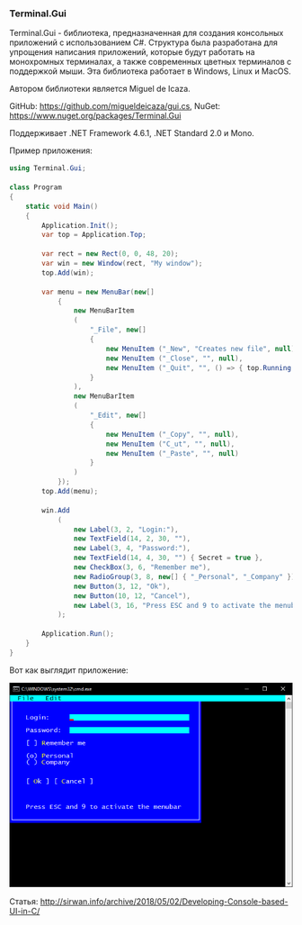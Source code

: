 ﻿### Terminal.Gui

Terminal.Gui - библиотека, предназначенная для создания консольных приложений с использованием C#. Структура была разработана для упрощения написания приложений, которые будут работать на монохромных терминалах, а также современных цветных терминалов с поддержкой мыши. Эта библиотека работает в Windows, Linux и MacOS.

Автором библиотеки является Miguel de Icaza.

GitHub: https://github.com/migueldeicaza/gui.cs, NuGet: https://www.nuget.org/packages/Terminal.Gui

Поддерживает .NET Framework 4.6.1, .NET Standard 2.0 и Mono.

Пример приложения:

```csharp
using Terminal.Gui;

class Program
{
    static void Main()
    {
        Application.Init();
        var top = Application.Top;

        var rect = new Rect(0, 0, 48, 20);
        var win = new Window(rect, "My window");
        top.Add(win);

        var menu = new MenuBar(new[]
            {
                new MenuBarItem
                (
                    "_File", new[]
                    {
                        new MenuItem ("_New", "Creates new file", null),
                        new MenuItem ("_Close", "", null),
                        new MenuItem ("_Quit", "", () => { top.Running = false; })
                    }
                ),
                new MenuBarItem
                (
                    "_Edit", new[]
                    {
                        new MenuItem ("_Copy", "", null),
                        new MenuItem ("C_ut", "", null),
                        new MenuItem ("_Paste", "", null)
                    }
                )
            });
        top.Add(menu);

        win.Add
            (
                new Label(3, 2, "Login:"),
                new TextField(14, 2, 30, ""),
                new Label(3, 4, "Password:"),
                new TextField(14, 4, 30, "") { Secret = true },
                new CheckBox(3, 6, "Remember me"),
                new RadioGroup(3, 8, new[] { "_Personal", "_Company" }),
                new Button(3, 12, "Ok"),
                new Button(10, 12, "Cancel"),
                new Label(3, 16, "Press ESC and 9 to activate the menubar")
            );

        Application.Run();
    }
}
```

Вот как выглядит приложение:

![terminalgui01](img/terminalgui01.png)

Статья: http://sirwan.info/archive/2018/05/02/Developing-Console-based-UI-in-C/

